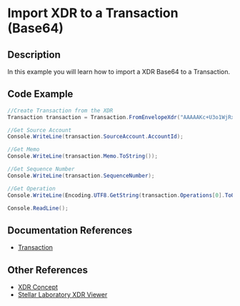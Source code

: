 # Import XDR to a Transaction (Base64)

## Description
In this example you will learn how to import a XDR Base64 to a Transaction.


## Code Example

```csharp
//Create Transaction from the XDR
Transaction transaction = Transaction.FromEnvelopeXdr("AAAAAKc+U3o1WjRxpnB6oOH2Og/zKt1Lc30vUzmujsNNCBr0AAAAZACZoa8AAAABAAAAAAAAAAAAAAABAAAAAQAAAACnPlN6NVo0caZweqDh9joP8yrdS3N9L1M5ro7DTQga9AAAAAEAAAAAF+GO8KrTBkIS3/UKI9eWmcC0Ohywzz4DhJjazdgP8TQAAAACU0tJTjAxAAAAAAAAAAAAAKc+U3o1WjRxpnB6oOH2Og/zKt1Lc30vUzmujsNNCBr0AAAA6NSlEAAAAAAAAAAAAU0IGvQAAABAm9m56U4mizdoj4iE1lOi05hu72yrZpFHhJHvCHX2YFlJPhmldjUwB4M2V7pgyQpqrqYKbZ7sHjMYHwj+7KbLCg==");

//Get Source Account
Console.WriteLine(transaction.SourceAccount.AccountId);

//Get Memo
Console.WriteLine(transaction.Memo.ToString());

//Get Sequence Number
Console.WriteLine(transaction.SequenceNumber);

//Get Operation
Console.WriteLine(Encoding.UTF8.GetString(transaction.Operations[0].ToOperationBody().PaymentOp.Asset.AlphaNum12.AssetCode));

Console.ReadLine();
```


## Documentation References
- [Transaction](https://elucidsoft.github.io/dotnet-stellar-sdk/api/stellar_dotnet_sdk.Transaction.html)

## Other References

- [XDR Concept](https://www.stellar.org/developers/guides/concepts/xdr.html)
- [Stellar Laboratory XDR Viewer](https://www.stellar.org/laboratory/#xdr-viewer?type=TransactionEnvelope&network=test)
